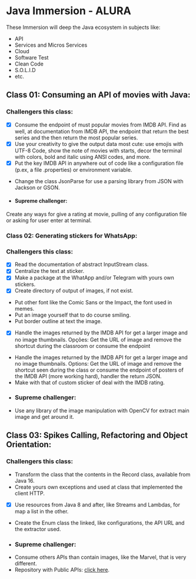 # Java Immersion - ALURA
 These Immersion will deep the Java ecosystem in subjects like:
 - API
 - Services and Micros Services
 - Cloud
 - Software Test
 - Clean Code
 - S.O.L.I.D 
 - etc.

## Class 01: Consuming an API of movies with Java:
### Challengers this class:

 - [x] Consume the endpoint of must popular movies from IMDB API. Find as well, 
at documentation from IMDB API, the endpoint that return the best series and the
then return the most popular series.
 - [x] Use your creativity to give the output data most cute: use emojis with UTF-8 Code, 
show the note of movies with starts, decor the terminal with colors, bold and italic
using ANSI codes, and more.
 - [x] Put the key IMDB API in anywhere out of code like a configuration file (p.ex, a file .properties)
or environment variable.
 - Change the class JsonParse for use a parsing library from JSON with Jackson or GSON.
 - #### Supreme challenger: 
 Create any ways for give a rating at movie, pulling of any configuration file or
 asking for user enter at terminal.
 
### Class 02: Generating stickers for WhatsApp:
### Challengers this class:
 - [x] Read the documentation of abstract InputStream class.
 - [x] Centralize the text at sticker.
 - [x] Make a package at the WhatApp and/or Telegram with yours own stickers.
 - [x] Create directory of output of images, if not exist.
 - Put other font like the Comic Sans or the Impact, the font used in memes.
 - Put an image yourself that to do course smiling.
 - Put border outline at text the image.
 - [x] Handle the images returned by the IMDB API for get a larger image and no image thumbnails.
Opções: Get the URL of image and remove the shortcut during the classroom or consume the endpoint
 - Handle the images returned by the IMDB API for get a larger image and no image thumbnails.
Options: Get the URL of image and remove the shortcut seen during the class or consume the endpoint
of posters of the IMDB API (more working hard), handler the return JSON.
 - Make with that of custom sticker of deal with the IMDB rating.
 - ### Supreme challenger:
 - Use any library of the image manipulation with OpenCV for extract main image and get around it.
## Class 03: Spikes Calling, Refactoring and Object Orientation:
### Challengers this class:
 - Transform the class that the contents in the Record class, available from Java 16.
 - Create yours own exceptions and used at class that implemented the client HTTP.
 - [x] Use resources from Java 8 and after, like Streams and Lambdas, for map a list in the other.
 - Create the Enum class the linked, like configurations, the API URL and the extractor used.
 - ### Supreme challenger:
 - Consume others APIs than contain images, like the Marvel, that is very different.
 - Repository with Public APIs: [click here](https://github.com/public-apis/public-apis).